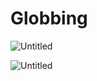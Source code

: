 # Globbing

![Untitled](Globbing%20851f94321e384a8180479b239c390438/Untitled.png)

![Untitled](Globbing%20851f94321e384a8180479b239c390438/Untitled%201.png)